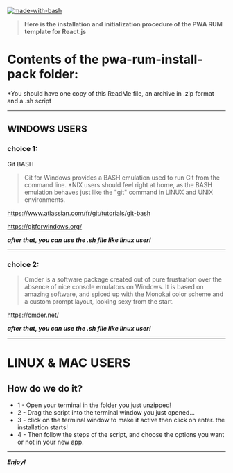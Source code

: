 [![made-with-bash](https://img.shields.io/badge/Made%20with-Bash-1f425f.svg)](https://www.gnu.org/software/bash/)


>**Here is the installation and initialization procedure of the PWA RUM template for React.js**

# Contents of the pwa-rum-install-pack folder:
*You should have one copy of this ReadMe file,
an archive in .zip format and a .sh script

---

## WINDOWS USERS

### choice 1:
Git BASH
>Git for Windows provides a BASH emulation used to run Git from the command line. *NIX users should feel right at home, as the BASH emulation behaves just like the "git" command in LINUX and UNIX environments.

https://www.atlassian.com/fr/git/tutorials/git-bash

https://gitforwindows.org/

***after that, you can use the .sh file like linux user!***

---

### choice 2:
>Cmder is a software package created out of pure frustration over the absence of nice console emulators on Windows. It is based on amazing software, and spiced up with the Monokai color scheme and a custom prompt layout, looking sexy from the start.

https://cmder.net/

***after that, you can use the .sh file like linux user!***

---

# LINUX & MAC USERS

## How do we do it?
- 1 - Open your terminal in the folder you just unzipped!
- 2 - Drag the script into the terminal window you just opened...
- 3 - click on the terminal window to make it active then click on enter.
the installation starts!
- 4 - Then follow the steps of the script, and choose the options you want or not in your new app.
---
***Enjoy!***


